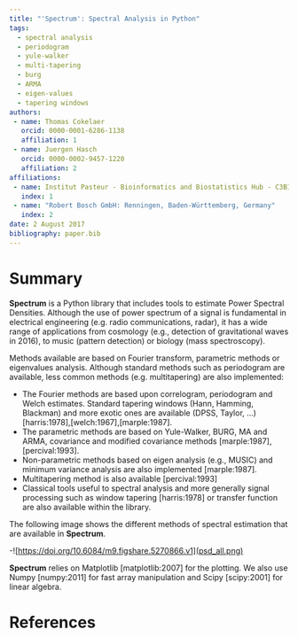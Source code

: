 ```yaml
---
title: "'Spectrum': Spectral Analysis in Python"
tags:
  - spectral analysis
  - periodogram
  - yule-walker
  - multi-tapering
  - burg
  - ARMA
  - eigen-values
  - tapering windows
authors:
 - name: Thomas Cokelaer
   orcid: 0000-0001-6286-1138
   affiliation: 1
 - name: Juergen Hasch
   orcid: 0000-0002-9457-1220
   affiliation: 2
affiliations:
 - name: Institut Pasteur - Bioinformatics and Biostatistics Hub - C3BI, USR 3756 IP CNRS - Paris, France
   index: 1
 - name: "Robert Bosch GmbH: Renningen, Baden-Württemberg, Germany"
   index: 2
date: 2 August 2017
bibliography: paper.bib
---
```


# Summary

**Spectrum** is a Python library that includes tools to estimate Power Spectral Densities. Although the use of
power spectrum of a signal is fundamental in electrical engineering (e.g. radio communications, radar), it has
a wide range of applications from cosmology (e.g., detection of gravitational waves in 2016), to music
(pattern detection) or biology (mass spectroscopy).

Methods available are based on Fourier transform, parametric methods or eigenvalues analysis. Although standard methods such as
periodogram are available, less common methods (e.g. multitapering) are also implemented:

- The Fourier methods are based upon correlogram, periodogram and Welch estimates. Standard tapering windows (Hann, Hamming, Blackman) and more exotic ones are available (DPSS, Taylor, ...)[harris:1978],[welch:1967],[marple:1987].
- The parametric methods are based on Yule-Walker, BURG, MA and ARMA, covariance and modified covariance methods [marple:1987],[percival:1993].
- Non-parametric methods based on eigen analysis (e.g., MUSIC) and minimum variance analysis are also implemented [marple:1987].
- Multitapering method is also available [percival:1993]
- Classical tools useful to spectral analysis and more generally signal processing such as window tapering [harris:1978] or transfer function are also available within the library.

The following image shows the different methods of spectral estimation that are available in **Spectrum**.

-![https://doi.org/10.6084/m9.figshare.5270866.v1](psd_all.png)

**Spectrum** relies on Matplotlib [matplotlib:2007] for the plotting. We also
use Numpy [numpy:2011] for fast array manipulation and Scipy [scipy:2001] for
linear algebra.

# References
